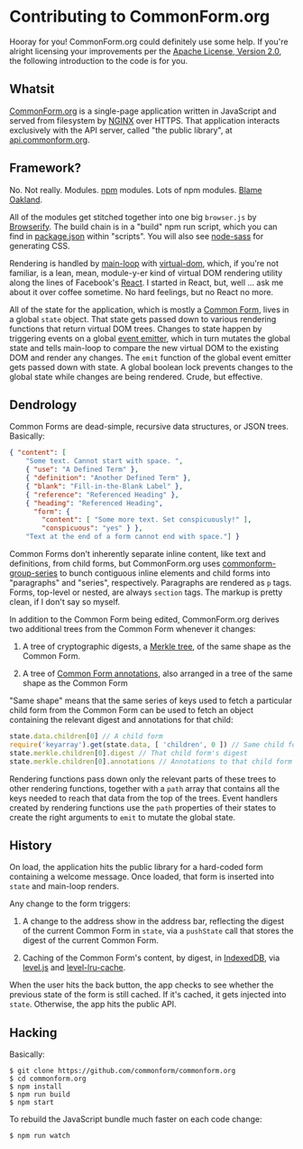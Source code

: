 # Contributing to CommonForm.org

Hooray for you! CommonForm.org could definitely use some help. If you're alright licensing your improvements per the [Apache License, Version 2.0](https://www.apache.org/licenses/LICENSE-2.0), the following introduction to the code is for you.

## Whatsit

[CommonForm.org](https://commonform.org) is a single-page application written in JavaScript and served from filesystem by [NGINX](https://nginx.org) over HTTPS. That application interacts exclusively with the API server, called "the public library", at [api.commonform.org](https://api.commonform.org).

## Framework?

No. Not really. Modules. [npm](https://npmjs.com) modules. Lots of npm modules. [Blame](https://localwiki.org/oakland/javascript) [Oakland](https://localwiki.org/oakland/javascript).

All of the modules get stitched together into one big `browser.js` by [Browserify](https://browserify). The build chain is in a "build" npm run script, which you can find in [package.json](./package.json) within "scripts". You will also see [node-sass][node-sass] for generating CSS.

Rendering is handled by [main-loop][main-loop] with [virtual-dom][virtual-dom], which, if you're not familiar, is a lean, mean, module-y-er kind of virtual DOM rendering utility along the lines of Facebook's [React](https://github.com/reactjs). I started in React, but, well ... ask me about it over coffee sometime. No hard feelings, but no React no more.

All of the state for the application, which is mostly a [Common Form](https://npmjs.com/packages/commonform-validate), lives in a global `state` object. That state gets passed down to various rendering functions that return virtual DOM trees. Changes to state happen by triggering events on a global [event emitter][event-emitter], which in turn mutates the global state and tells main-loop to compare the new virtual DOM to the existing DOM and render any changes. The `emit` function of the global event emitter gets passed down with state. A global boolean lock prevents changes to the global state while changes are being rendered. Crude, but effective.

## Dendrology

Common Forms are dead-simple, recursive data structures, or JSON trees. Basically:

```json
{ "content": [
    "Some text. Cannot start with space. ",
    { "use": "A Defined Term" },
    { "definition": "Another Defined Term" },
    { "blank": "Fill-in-the-Blank Label" },
    { "reference": "Referenced Heading" },
    { "heading": "Referenced Heading",
      "form": {
        "content": [ "Some more text. Set conspicuously!" ],
        "conspicuous": "yes" } },
    "Text at the end of a form cannot end with space."] }
```

Common Forms don't inherently separate inline content, like text and definitions, from child forms, but CommonForm.org uses [commonform-group-series][commonform-group-series] to bunch contiguous inline elements and child forms into "paragraphs" and "series", respectively. Paragraphs are rendered as `p` tags. Forms, top-level or nested, are always `section` tags. The markup is pretty clean, if I don't say so myself.

In addition to the Common Form being edited, CommonForm.org derives two additional trees from the Common Form whenever it changes:

1. A tree of cryptographic digests, a [Merkle tree](https://en.wikipedia.org/wiki/Merkle_Tree), of the same shape as the Common Form.

2. A tree of [Common Form annotations](https://npmjs.com/packages/commonform-annotations), also arranged in a tree of the same shape as the Common Form

"Same shape" means that the same series of keys used to fetch a particular child form from the Common Form can be used to fetch an object containing the relevant digest and annotations for that child:

```javascript
state.data.children[0] // A child form
require('keyarray').get(state.data, [ 'children', 0 ]) // Same child form
state.merkle.children[0].digest // That child form's digest
state.merkle.children[0].annotations // Annotations to that child form
```

Rendering functions pass down only the relevant parts of these trees to other rendering functions, together with a `path` array that contains all the keys needed to reach that data from the top of the trees. Event handlers created by rendering functions use the `path` properties of their states to create the right arguments to `emit` to mutate the global state.

## History

On load, the application hits the public library for a hard-coded form containing a welcome message. Once loaded, that form is inserted into `state` and main-loop renders.

Any change to the form triggers:

1. A change to the address show in the address bar, reflecting the digest of the current Common Form in `state`, via a `pushState` call that stores the digest of the current Common Form.

2. Caching of the Common Form's content, by digest, in [IndexedDB][indexed-db], via [level.js][level.js] and [level-lru-cache][level-lru-cache].

When the user hits the back button, the app checks to see whether the previous state of the form is still cached. If it's cached, it gets injected into `state`. Otherwise, the app hits the public API.

## Hacking

Basically:

```shellsession
$ git clone https://github.com/commonform/commonform.org
$ cd commonform.org
$ npm install
$ npm run build
$ npm start
```

To rebuild the JavaScript bundle much faster on each code change:

```shellsession
$ npm run watch
```

[commonform-group-series]: https://npmjs.com/packages/commonform-group-series
[event-emitter]: https://nodejs.org/api/events.html
[indexed-db]: http://www.w3.org/TR/IndexedDB/
[level-lru-cache]: https://npmjs.com/packages/level-lru-cache
[level.js]: https://npmjs.com/packages/level.js
[main-loop]: https://npmjs.com/packages/main-loop
[node-sass]: https://npmjs.com/packages/node-sass
[virtual-dom]: https://npmjs.com/packages/virtual-dom
